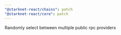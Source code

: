 ```yaml
---
"@starknet-react/chains": patch
"@starknet-react/core": patch
---
```


Randomly select between multiple public rpc providers
